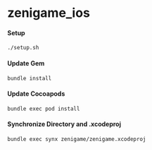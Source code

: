 # zenigame_ios

#### Setup

`./setup.sh`

#### Update Gem

`bundle install`

#### Update Cocoapods

`bundle exec pod install`

#### Synchronize Directory and .xcodeproj

`bundle exec synx zenigame/zenigame.xcodeproj`
